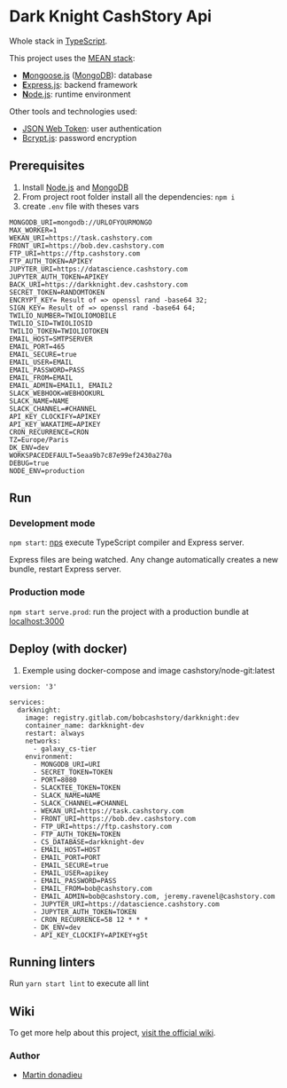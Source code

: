 #  Dark Knight CashStory Api 

Whole stack in [TypeScript](https://www.typescriptlang.org).

This project uses the [MEAN stack](https://en.wikipedia.org/wiki/MEAN_(software_bundle)):
* [**M**ongoose.js](http://www.mongoosejs.com) ([MongoDB](https://www.mongodb.com)): database
* [**E**xpress.js](http://expressjs.com): backend framework
* [**N**ode.js](https://nodejs.org): runtime environment

Other tools and technologies used:
* [JSON Web Token](https://jwt.io): user authentication
* [Bcrypt.js](https://github.com/dcodeIO/bcrypt.js): password encryption

## Prerequisites
1. Install [Node.js](https://nodejs.org) and [MongoDB](https://www.mongodb.com)
2. From project root folder install all the dependencies: `npm i`
3. create `.env` file with theses vars
```
MONGODB_URI=mongodb://URLOFYOURMONGO
MAX_WORKER=1
WEKAN_URI=https://task.cashstory.com
FRONT_URI=https://bob.dev.cashstory.com
FTP_URI=https://ftp.cashstory.com
FTP_AUTH_TOKEN=APIKEY
JUPYTER_URI=https://datascience.cashstory.com
JUPYTER_AUTH_TOKEN=APIKEY
BACK_URI=https://darkknight.dev.cashstory.com
SECRET_TOKEN=RANDOMTOKEN
ENCRYPT_KEY= Result of => openssl rand -base64 32;
SIGN_KEY= Result of => openssl rand -base64 64;
TWILIO_NUMBER=TWIOLIOMOBILE
TWILIO_SID=TWIOLIOSID
TWILIO_TOKEN=TWIOLIOTOKEN
EMAIL_HOST=SMTPSERVER
EMAIL_PORT=465
EMAIL_SECURE=true
EMAIL_USER=EMAIL
EMAIL_PASSWORD=PASS
EMAIL_FROM=EMAIL
EMAIL_ADMIN=EMAIL1, EMAIL2
SLACK_WEBHOOK=WEBHOOKURL
SLACK_NAME=NAME
SLACK_CHANNEL=#CHANNEL
API_KEY_CLOCKIFY=APIKEY
API_KEY_WAKATIME=APIKEY
CRON_RECURRENCE=CRON
TZ=Europe/Paris
DK_ENV=dev
WORKSPACEDEFAULT=5eaa9b7c87e99ef2430a270a
DEBUG=true
NODE_ENV=production
```

## Run
### Development mode
`npm start`: [nps](https://github.com/kentcdodds/nps#readme) execute TypeScript compiler and Express server.

Express files are being watched. Any change automatically creates a new bundle, restart Express server.

### Production mode
`npm start serve.prod`: run the project with a production bundle at [localhost:3000](http://localhost:3000) 

## Deploy (with docker)
1. Exemple using docker-compose and image cashstory/node-git:latest
``` 
version: '3'

services:
  darkknight:
    image: registry.gitlab.com/bobcashstory/darkknight:dev
    container_name: darkknight-dev
    restart: always
    networks:
      - galaxy_cs-tier
    environment:
      - MONGODB_URI=URI
      - SECRET_TOKEN=TOKEN
      - PORT=8080
      - SLACKTEE_TOKEN=TOKEN
      - SLACK_NAME=NAME
      - SLACK_CHANNEL=#CHANNEL
      - WEKAN_URI=https://task.cashstory.com
      - FRONT_URI=https://bob.dev.cashstory.com
      - FTP_URI=https://ftp.cashstory.com
      - FTP_AUTH_TOKEN=TOKEN
      - CS_DATABASE=darkknight-dev
      - EMAIL_HOST=HOST
      - EMAIL_PORT=PORT
      - EMAIL_SECURE=true
      - EMAIL_USER=apikey
      - EMAIL_PASSWORD=PASS
      - EMAIL_FROM=bob@cashstory.com
      - EMAIL_ADMIN=bob@cashstory.com, jeremy.ravenel@cashstory.com
      - JUPYTER_URI=https://datascience.cashstory.com
      - JUPYTER_AUTH_TOKEN=TOKEN
      - CRON_RECURRENCE=58 12 * * *
      - DK_ENV=dev
      - API_KEY_CLOCKIFY=APIKEY+g5t
```
## Running linters
Run `yarn start lint` to execute all lint

## Wiki
To get more help about this project, [visit the official wiki](https://github.com/DavideViolante/Angular-Full-Stack/wiki).


### Author
* [Martin donadieu](https://github.com/riderx)
